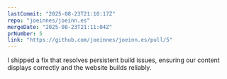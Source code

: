 ```yaml
---
lastCommit: "2025-08-23T21:10:17Z"
repo: "joeinnes/joeinn.es"
mergeDate: "2025-08-23T21:11:04Z"
prNumber: 5
link: "https://github.com/joeinnes/joeinn.es/pull/5"
---
```


I shipped a fix that resolves persistent build issues, ensuring our content displays correctly and the website builds reliably.